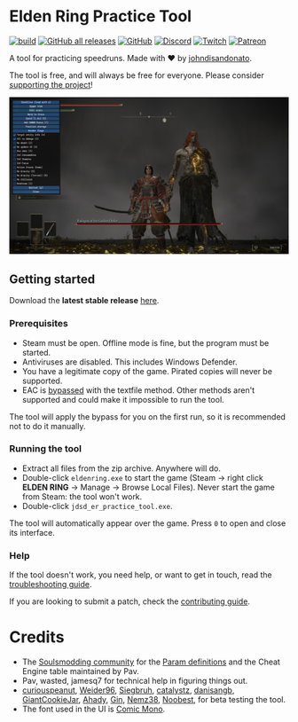 # Elden Ring Practice Tool

[![build](https://github.com/veeenu/eldenring-practice-tool/actions/workflows/build.yml/badge.svg)](https://github.com/veeenu/eldenring-practice-tool/actions)
[![GitHub all releases](https://img.shields.io/github/downloads/veeenu/eldenring-practice-tool/total)](https://github.com/veeenu/eldenring-practice-tool/releases/latest)
[![GitHub](https://img.shields.io/github/license/veeenu/eldenring-practice-tool)](https://github.com/veeenu/eldenring-practice-tool/blob/main/LICENSE) 
[![Discord](https://img.shields.io/discord/267623298647457802)](https://discord.gg/CVHbN7eF)
[![Twitch](https://img.shields.io/twitch/status/johndisandonato?style=social)](https://twitch.tv/johndisandonato)
[![Patreon](https://img.shields.io/badge/Support_me-Patreon-orange)](https://www.patreon.com/johndisandonato)

A tool for practicing speedruns. Made with ❤️ by [johndisandonato](https://twitch.tv/johndisandonato).

The tool is free, and will always be free for everyone. Please consider [supporting the project](https://www.patreon.com/johndisandonato)!

![Screenshot](lib/data/screenshot.jpg)

## Getting started

Download the **latest stable release** [here](https://github.com/veeenu/eldenring-practice-tool/releases/latest).

### Prerequisites

- Steam must be open. Offline mode is fine, but the program must be started.
- Antiviruses are disabled. This includes Windows Defender.
- You have a legitimate copy of the game. Pirated copies will never be supported.
- EAC is [bypassed](https://soulsspeedruns.com/eldenring/eac-bypass/) with the textfile method.
Other methods aren't supported and could make it impossible to run the tool.

The tool will apply the bypass for you on the first run, so it is recommended not to do it
manually.

### Running the tool

- Extract all files from the zip archive. Anywhere will do.
- Double-click `eldenring.exe` to start the game (Steam -> right click **ELDEN
  RING** -> Manage -> Browse Local Files). Never start the game from Steam: the tool won't work.
- Double-click `jdsd_er_practice_tool.exe`.

The tool will automatically appear over the game. Press `0` to open and close its interface.

### Help

If the tool doesn't work, you need help, or want to get in touch, read the [troubleshooting guide](TROUBLESHOOTING.md).

If you are looking to submit a patch, check the [contributing guide](CONTRIBUTING.md).

# Credits

- The [Soulsmodding community](http://soulsmodding.wikidot.com/) for the
  [Param definitions](https://github.com/soulsmods/Paramdex) and the
  Cheat Engine table maintained by Pav.
- Pav, wasted, jamesq7 for technical help in figuring things out.
- [curiouspeanut](https://twitch.tv/curiouspeanut), [Weider96](https://twitch.tv/weider96),
  [Siegbruh](https://twitch.tv/siegbruh), [catalystz](https://twitch.tv/catalystz),
  [danisangb](https://twitch.tv/danisangb), [GiantCookieJar](https://twitch.tv/GiantCookieJar),
  [Ahady](https://twitch.tv/ahady), [Gin](https://twitch.tv/g1nnz),
  [Nemz38](https://twitch.tv/nemz38), [Noobest](https://twitch.tv/noobest),
  for beta testing the tool.
- The font used in the UI is [Comic Mono](https://github.com/dtinth/comic-mono-font).

